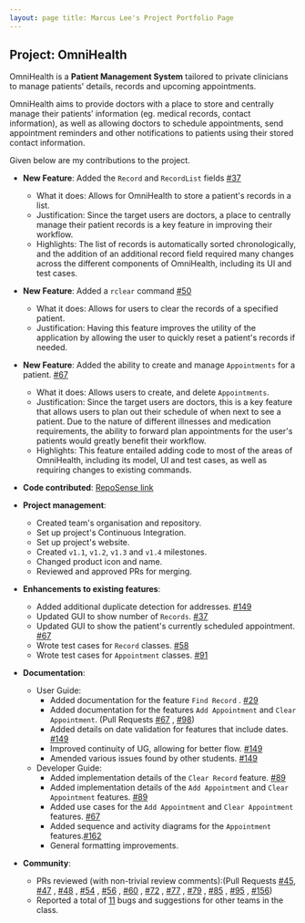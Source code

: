 ```yaml
---
layout: page title: Marcus Lee's Project Portfolio Page
---
```


## Project: OmniHealth

OmniHealth is a **Patient Management System** tailored to private clinicians to manage patients' details, records and
upcoming appointments.

OmniHealth aims to provide doctors with a place to store and centrally manage their patients’ information (eg. medical
records, contact information), as well as allowing doctors to schedule appointments, send appointment reminders and
other notifications to patients using their stored contact information.

Given below are my contributions to the project.

* **New Feature**: Added the `Record` and `RecordList`
  fields [\#37](https://github.com/AY2223S1-CS2103T-T14-3/tp/pull/37)
    * What it does: Allows for OmniHealth to store a patient's records in a list.
    * Justification: Since the target users are doctors, a place to centrally manage their patient records is a key
      feature in improving their workflow.
    * Highlights: The list of records is automatically sorted chronologically, and the addition of an additional record
      field required many changes across the different components of OmniHealth, including its UI and test cases.

* **New Feature**: Added a `rclear` command [\#50](https://github.com/AY2223S1-CS2103T-T14-3/tp/pull/50)
    * What it does: Allows for users to clear the records of a specified patient.
    * Justification: Having this feature improves the utility of the application by allowing the user to quickly reset a
      patient's records if needed.

* **New Feature**: Added the ability to create and manage `Appointments` for a
  patient. [\#67](https://github.com/AY2223S1-CS2103T-T14-3/tp/pull/67)
    * What it does: Allows users to create, and delete `Appointments`.
    * Justification: Since the target users are doctors, this is a key feature that allows users to plan out their
      schedule of when next to see a patient. Due to the nature of different illnesses and medication requirements, the
      ability to forward plan appointments for the user's patients would greatly benefit their workflow.
    * Highlights: This feature entailed adding code to most of the areas of OmniHealth, including its model, UI and test
      cases, as well as requiring changes to existing commands.

* **Code
  contributed**: [RepoSense link](https://nus-cs2103-ay2223s1.github.io/tp-dashboard/?search=marclzh&sort=groupTitle&sortWithin=title&timeframe=commit&mergegroup=&groupSelect=groupByRepos&breakdown=true&checkedFileTypes=docs~functional-code~test-code~other&since=2022-09-16&tabOpen=true&tabType=authorship&zFR=false&tabAuthor=marclzh&tabRepo=AY2223S1-CS2103T-T14-3%2Ftp%5Bmaster%5D&authorshipIsMergeGroup=false&authorshipFileTypes=docs~functional-code~test-code~other&authorshipIsBinaryFileTypeChecked=false&authorshipIsIgnoredFilesChecked=false)

* **Project management**:
    * Created team's organisation and repository.
    * Set up project's Continuous Integration.
    * Set up project's website.
    * Created `v1.1`, `v1.2`, `v1.3` and `v1.4` milestones.
    * Changed product icon and name.
    * Reviewed and approved PRs for merging.

* **Enhancements to existing features**:
    * Added additional duplicate detection for addresses. [\#149](https://github.com/AY2223S1-CS2103T-T14-3/tp/pull/149)
    * Updated GUI to show number of `Records`. [\#37](https://github.com/AY2223S1-CS2103T-T14-3/tp/pull/37)
    * Updated GUI to show the patient's currently scheduled
      appointment. [\#67](https://github.com/AY2223S1-CS2103T-T14-3/tp/pull/67)
    * Wrote test cases for `Record` classes. [\#58](https://github.com/AY2223S1-CS2103T-T14-3/tp/pull/58)
    * Wrote test cases for `Appointment` classes. [\#91](https://github.com/AY2223S1-CS2103T-T14-3/tp/pull/91)

* **Documentation**:
    * User Guide:
        * Added documentation for the feature `Find Record`
          . [\#29](https://github.com/AY2223S1-CS2103T-T14-3/tp/pull/29)
        * Added documentation for the features `Add Appointment` and `Clear Appointment`. (Pull
          Requests [\#67](https://github.com/AY2223S1-CS2103T-T14-3/tp/pull/67)
          , [\#98](https://github.com/AY2223S1-CS2103T-T14-3/tp/pull/98))
        * Added details on date validation for features that include
          dates. [\#149](https://github.com/AY2223S1-CS2103T-T14-3/tp/pull/149)
        * Improved continuity of UG, allowing for better
          flow. [\#149](https://github.com/AY2223S1-CS2103T-T14-3/tp/pull/149)
        * Amended various issues found by other students. [\#149](https://github.com/AY2223S1-CS2103T-T14-3/tp/pull/149)
    * Developer Guide:
        * Added implementation details of the `Clear Record`
          feature. [\#89](https://github.com/AY2223S1-CS2103T-T14-3/tp/pull/89)
        * Added implementation details of the `Add Appointment` and `Clear Appointment`
          features. [\#89](https://github.com/AY2223S1-CS2103T-T14-3/tp/pull/89)
        * Added use cases for the `Add Appointment` and `Clear Appointment`
          features. [\#67](https://github.com/AY2223S1-CS2103T-T14-3/tp/pull/67)
        * Added sequence and activity diagrams for the `Appointment`
          features.[\#162](https://github.com/AY2223S1-CS2103T-T14-3/tp/pull/162)
        * General formatting improvements.

* **Community**:
    * PRs reviewed (with non-trivial review comments):(Pull
      Requests [\#45](https://github.com/AY2223S1-CS2103T-T14-3/tp/pull/45),
      [\#47](https://github.com/AY2223S1-CS2103T-T14-3/tp/pull/47)
      , [\#48](https://github.com/AY2223S1-CS2103T-T14-3/tp/pull/48)
      , [\#54](https://github.com/AY2223S1-CS2103T-T14-3/tp/pull/54)
      , [\#56](https://github.com/AY2223S1-CS2103T-T14-3/tp/pull/56)
      , [\#60](https://github.com/AY2223S1-CS2103T-T14-3/tp/pull/60)
      , [\#72](https://github.com/AY2223S1-CS2103T-T14-3/tp/pull/72)
      , [\#77](https://github.com/AY2223S1-CS2103T-T14-3/tp/pull/77)
      , [\#79](https://github.com/AY2223S1-CS2103T-T14-3/tp/pull/79)
      , [\#85](https://github.com/AY2223S1-CS2103T-T14-3/tp/pull/85)
      , [\#95](https://github.com/AY2223S1-CS2103T-T14-3/tp/pull/95)
      , [\#156](https://github.com/AY2223S1-CS2103T-T14-3/tp/pull/156))
    * Reported a total of [11](https://github.com/marclzh/ped/issues) bugs and suggestions for other teams in the class.
